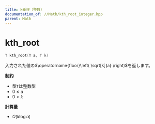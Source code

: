 ```yaml
---
title: k乗根（整数）
documentation_of: //Math/kth_root_integer.hpp
parent: Math
---
```


# kth_root

```cpp
T kth_root(T a, T k)
```

入力された値の$\operatorname{floor}\left( \sqrt[k]{a} \right)$を返します。

**制約**
- 型`T`は整数型
- $0 \leq a$
- $0 \lt k$

**計算量**

- $O(k \log a)$
